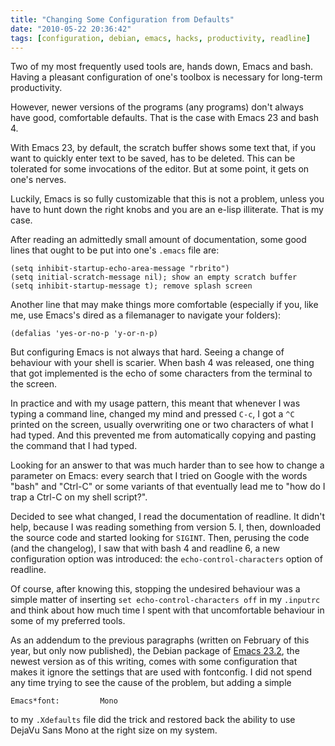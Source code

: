 ```yaml
---
title: "Changing Some Configuration from Defaults"
date: "2010-05-22 20:36:42"
tags: [configuration, debian, emacs, hacks, productivity, readline]
---
```


Two of my most frequently used tools are, hands down, Emacs and bash.
Having a pleasant configuration of one's toolbox is necessary for long-term
productivity.

However, newer versions of the programs (any programs) don't always have
good, comfortable defaults. That is the case with Emacs 23 and bash 4.

With Emacs 23, by default, the scratch buffer shows some text that, if you
want to quickly enter text to be saved, has to be deleted. This can be
tolerated for some invocations of the editor. But at some point, it gets on
one's nerves.

Luckily, Emacs is so fully customizable that this is not a problem, unless
you have to hunt down the right knobs and you are an e-lisp illiterate. That
is my case.

After reading an admittedly small amount of documentation, some good lines
that ought to be put into one's `.emacs` file are:

    (setq inhibit-startup-echo-area-message "rbrito")
    (setq initial-scratch-message nil); show an empty scratch buffer
    (setq inhibit-startup-message t); remove splash screen

Another line that may make things more comfortable (especially if you, like
me, use Emacs's dired as a filemanager to navigate your folders):

    (defalias 'yes-or-no-p 'y-or-n-p)

But configuring Emacs is not always that hard. Seeing a change of behaviour
with your shell is scarier. When bash 4 was released, one thing that got
implemented is the echo of some characters from the terminal to the screen.

In practice and with my usage pattern, this meant that whenever I was typing
a command line, changed my mind and pressed `C-c`, I got a `^C` printed on
the screen, usually overwriting one or two characters of what I had typed.
And this prevented me from automatically copying and pasting the command
that I had typed.

Looking for an answer to that was much harder than to see how to change a
parameter on Emacs: every search that I tried on Google with the words
"bash" and "Ctrl-C" or some variants of that eventually lead me to "how do I
trap a Ctrl-C on my shell script?".

Decided to see what changed, I read the documentation of readline. It didn't
help, because I was reading something from version 5. I, then, downloaded
the source code and started looking for `SIGINT`. Then, perusing the code
(and the changelog), I saw that with bash 4 and readline 6, a new
configuration option was introduced: the `echo-control-characters` option of
readline.

Of course, after knowing this, stopping the undesired behaviour was a simple
matter of inserting `set echo-control-characters off` in my `.inputrc` and
think about how much time I spent with that uncomfortable behaviour in some
of my preferred tools.

As an addendum to the previous paragraphs (written on February of this year,
but only now published), the Debian package of [Emacs 23.2][1], the newest
version as of this writing, comes with some configuration that makes it
ignore the settings that are used with fontconfig. I did not spend any time
trying to see the cause of the problem, but adding a simple

    Emacs*font:			Mono

to my `.Xdefaults` file did the trick and restored back the ability to use
DejaVu Sans Mono at the right size on my system.

[1]: http://www.gnu.org/software/emacs/NEWS.23.2

